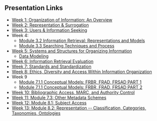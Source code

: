 ## Presentation Links

- [Week 1: Organization of Information: An Overview](https://manika-lamba.github.io/F24-LIS5043/Week-1/#/title-slide)
- [Week 2: Representation & Surrogation](https://manika-lamba.github.io/F24-LIS5043/Week-2/#/title-slide)
- [Week 3: Users & Information Seeking](https://manika-lamba.github.io/F24-LIS5043/Week-3/#/title-slide)
- Week 4:
  - [Module 3.2 Information Retrieval: Representations and Models](https://manika-lamba.github.io/F24-LIS5043/Week-4_part1/#/title-slide)
  - [Module 3.3 Searching Techniques and Process](https://manika-lamba.github.io/F24-LIS5043/Week-4_part2/#/title-slide)
- [Week 5: Systems and Structures for Organizing Information](https://manika-lamba.github.io/F24-LIS5043/Week-5/#/title-slide)
  - [Data Modeling](https://manika-lamba.github.io/F24-LIS5043/Data%20Modeling/#/title-slide)
- [Week 6: Information Retrieval Evaluation](https://manika-lamba.github.io/F24-LIS5043/Week-6/#/title-slide)
- [Week 7: Standards and Standardization](https://manika-lamba.github.io/F24-LIS5043/Week-7/#/title-slide)
- [Week 8: Ethics, Diversity and Access  Within Information Organization](https://manika-lamba.github.io/F24-LIS5043/Week-8/#/title-slide)
- Week 9
  - [Module 7.1.1 Conceptual Models: FRBR, FRAD, FRSAD PART 1](https://manika-lamba.github.io/F24-LIS5043/Week-9_part1/#/title-slide)
  - [Module 7.1.1 Conceptual Models: FRBR, FRAD, FRSAD PART 2](https://manika-lamba.github.io/F24-LIS5043/Week-9_part2/#/title-slide)
- [Week 10: Bibliographic Access, MARC, and Authority Control](https://manika-lamba.github.io/F24-LIS5043/Week-10/#/title-slide)
- [Week 11: Module 7.3: Other Metadata Schemes](https://manika-lamba.github.io/F24-LIS5043/Week-11/#/title-slide)
- [Week 12: Module 8.1: Subject Access](https://manika-lamba.github.io/F24-LIS5043/Week-12/#/title-slide)
- [Week 13: Module 8.2: Representation -- Classification, Categories, Taxonomies, Ontologies ](https://manika-lamba.github.io/F24-LIS5043/Week-13/#/title-slide)
